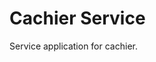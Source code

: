 # Cachier Service

Service application for cachier.


<!--
TODO: create websocket connecting to cachier (might require two different services)
TODO: add support with other languages for cachier package
TODO: add expiration to cache
TODO: move from prints to logging
TODO: document methods
TODO: remove print statements that aren't as useful for server logs
TODO: rename cache_* request body fields to key, value, expiration only
TODO: add tests
TODO: refactor data source to use sqlite3 instead of json
TODO: cron job to backup data

{
    "key": {
        "data": [1, 2, 3],
        "expiry": "2020-01-01T00:00:00Z"
    }
}

next release:
TODO: add cli to manage cache like redis-cli
TODO: cron job to delete expired cache?
-->

<!-- ## Table of Contents

- [Installation](#installation)
- [Usage](#usage)
- [Support](#support)
- [Contributing](#contributing)

## Installation

Download to your project directory, add `README.md`, and commit:

```sh
curl -LO http://git.io/Xy0Chg
git add README.md
git commit -m "Use README Boilerplate"
```

## Usage

Replace the contents of `README.md` with your project's:

- Name
- Description
- Installation instructions
- Usage instructions
- Support instructions
- Contributing instructions
- License

Feel free to remove any sections that aren't applicable to your project.

## Support

Please [open an issue](https://github.com/fraction/readme-boilerplate/issues/new) for support.

## Contributing

Please contribute using [Github Flow](https://guides.github.com/introduction/flow/). Create a branch, add commits, and [open a pull request](https://github.com/fraction/readme-boilerplate/compare/). -->
